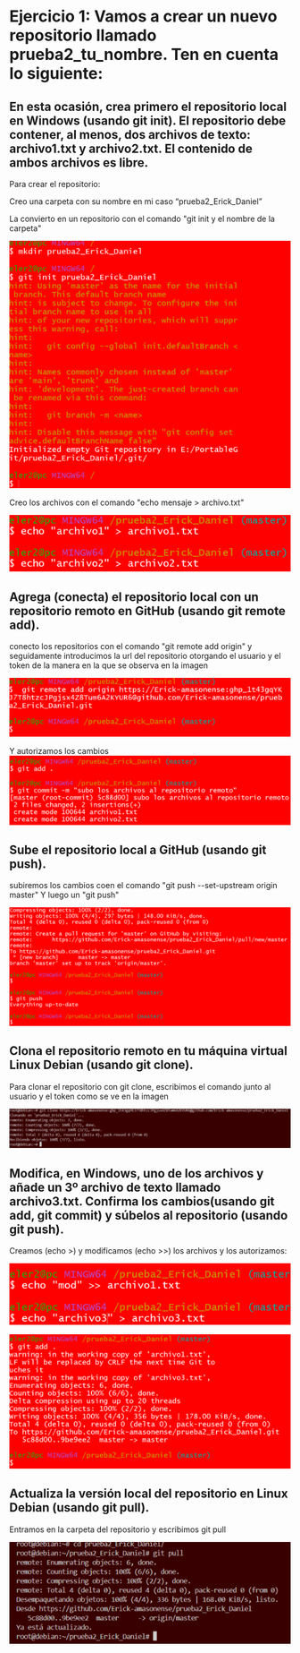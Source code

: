 # Ejercicio 1: Vamos a crear un nuevo repositorio llamado prueba2_tu_nombre. Ten en cuenta lo siguiente: 

## En esta ocasión, crea primero el repositorio local en Windows (usando git init). El repositorio debe contener, al menos, dos archivos de texto: archivo1.txt y archivo2.txt. El contenido de ambos archivos es libre. 

Para crear el repositorio: 

Creo una carpeta con su nombre en mi caso “prueba2_Erick_Daniel” 

La convierto en un repositorio con el comando "git init y el nombre de la carpeta"

![](MD1-1.png)

Creo los archivos con el comando "echo mensaje > archivo.txt"

![](MD1-2.png)

## Agrega (conecta) el repositorio local con un repositorio remoto en GitHub (usando git remote add). 

conecto los repositorios con el comando "git remote add origin" y seguidamente introducimos la url del repositorio otorgando el usuario y el token de la manera en la que se observa en la imagen

![](MD1-3.png)

Y autorizamos los cambios
![](MD1-4.png)

## Sube el repositorio local a GitHub (usando git push). 

subiremos los cambios coen el comando "git push --set-upstream origin master"
Y luego un "git push"

![](MD1-5.png)

## Clona el repositorio remoto en tu máquina virtual Linux Debian (usando git clone). 

Para clonar el repositorio con git clone, escribimos el comando junto al usuario y el token como se ve en la imagen

![](MD1-6.png) 

## Modifica, en Windows, uno de los archivos y añade un 3º archivo de texto llamado archivo3.txt. Confirma los cambios(usando git add, git commit) y súbelos al repositorio (usando git push).

Creamos (echo >) y modificamos (echo >>) los archivos y los autorizamos:

![](MD1-7.png)

![](MD1-8.png)

## Actualiza la versión local del repositorio en Linux Debian (usando git pull). 

Entramos en la carpeta del repositorio y escribimos git pull

![](MD1-9.png)